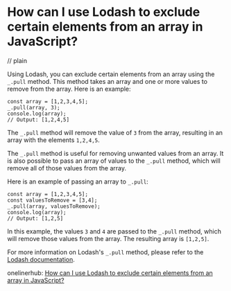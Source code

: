 # How can I use Lodash to exclude certain elements from an array in JavaScript?
// plain

Using Lodash, you can exclude certain elements from an array using the `_.pull` method. This method takes an array and one or more values to remove from the array. Here is an example:

```
const array = [1,2,3,4,5];
_.pull(array, 3);
console.log(array);
// Output: [1,2,4,5]
```

The `_.pull` method will remove the value of `3` from the array, resulting in an array with the elements `1,2,4,5`.

The `_.pull` method is useful for removing unwanted values from an array. It is also possible to pass an array of values to the `_.pull` method, which will remove all of those values from the array.

Here is an example of passing an array to `_.pull`:

```
const array = [1,2,3,4,5];
const valuesToRemove = [3,4];
_.pull(array, valuesToRemove);
console.log(array);
// Output: [1,2,5]
```

In this example, the values `3` and `4` are passed to the `_.pull` method, which will remove those values from the array. The resulting array is `[1,2,5]`.

For more information on Lodash's `_.pull` method, please refer to the [Lodash documentation](https://lodash.com/docs/4.17.15#pull).

onelinerhub: [How can I use Lodash to exclude certain elements from an array in JavaScript?](https://onelinerhub.com/javascript-lodash/how-can-i-use-lodash-to-exclude-certain-elements-from-an-array-in-javascript)